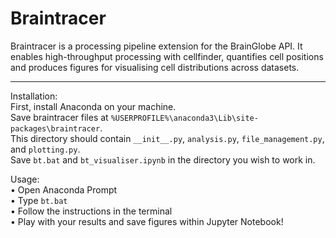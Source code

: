 # Braintracer
Braintracer is a processing pipeline extension for the BrainGlobe API. It enables high-throughput processing with cellfinder, quantifies cell positions and produces figures for visualising cell distributions across datasets.

---
Installation:  
First, install Anaconda on your machine.  
Save braintracer files at `%USERPROFILE%\anaconda3\Lib\site-packages\braintracer`.  
This directory should contain `__init__.py`, `analysis.py`, `file_management.py`, and `plotting.py`.  
Save `bt.bat` and `bt_visualiser.ipynb` in the directory you wish to work in.  

Usage:  
• Open Anaconda Prompt  
• Type `bt.bat`  
• Follow the instructions in the terminal  
• Play with your results and save figures within Jupyter Notebook!